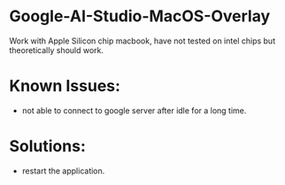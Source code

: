 # Google-AI-Studio-MacOS-Overlay

Work with Apple Silicon chip macbook, have not tested on intel chips but theoretically should work.

# Known Issues:
- not able to connect to google server after idle for a long time.

# Solutions:
- restart the application.
